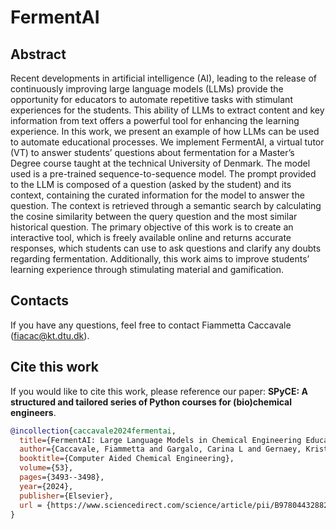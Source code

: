 # FermentAI

## Abstract
Recent developments in artificial intelligence (AI), leading to the release of continuously improving large language models (LLMs) provide the opportunity for educators to automate repetitive tasks with stimulant experiences for the students. This ability of LLMs to extract content and key information from text offers a powerful tool for enhancing the learning experience. In this work, we present an example of how LLMs can be used to automate educational processes. We implement FermentAI, a virtual tutor (VT) to answer students’ questions about fermentation for a Master’s Degree course taught at the technical University of Denmark. The model used is a pre-trained sequence-to-sequence model. The prompt provided to the LLM is composed of a question (asked by the student) and its context, containing the curated information for the model to answer the question. The context is retrieved through a semantic search by calculating the cosine similarity between the query question and the most similar historical question. The primary objective of this work is to create an interactive tool, which is freely available online and returns accurate responses, which students can use to ask questions and clarify any doubts regarding fermentation. Additionally, this work aims to improve students’ learning experience through stimulating material and gamification. 

## Contacts
If you have any questions, feel free to contact Fiammetta Caccavale (fiacac@kt.dtu.dk).

## Cite this work
If you would like to cite this work, please reference our paper: **SPyCE: A structured and tailored series of Python courses for (bio)chemical engineers**.
```bibtex
@incollection{caccavale2024fermentai,
  title={FermentAI: Large Language Models in Chemical Engineering Education for Learning Fermentation Processes},
  author={Caccavale, Fiammetta and Gargalo, Carina L and Gernaey, Krist V and Kr{\"u}hne, Ulrich},
  booktitle={Computer Aided Chemical Engineering},
  volume={53},
  pages={3493--3498},
  year={2024},
  publisher={Elsevier},
  url = {https://www.sciencedirect.com/science/article/pii/B9780443288241505834}
}
```
